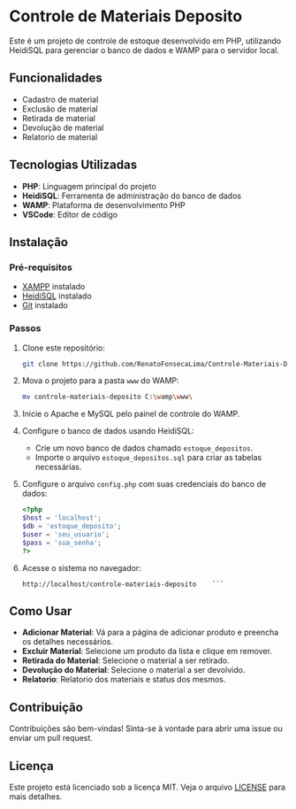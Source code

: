 # Controle de Materiais Deposito

Este é um projeto de controle de estoque desenvolvido em PHP, utilizando HeidiSQL para gerenciar o banco de dados e WAMP para o servidor local.

## Funcionalidades

- Cadastro de material
- Exclusão de material
- Retirada de material 
- Devolução de material
- Relatorio de material

## Tecnologias Utilizadas

- **PHP**: Linguagem principal do projeto
- **HeidiSQL**: Ferramenta de administração do banco de dados
- **WAMP**: Plataforma de desenvolvimento PHP
- **VSCode**: Editor de código

## Instalação

### Pré-requisitos

- [XAMPP](https://wampserver.aviatechno.net/) instalado
- [HeidiSQL](https://www.heidisql.com/) instalado
- [Git](https://git-scm.com/) instalado

### Passos

1. Clone este repositório:
    ```bash
    git clone https://github.com/RenatoFonsecaLima/Controle-Materiais-Deposito
    ```
2. Mova o projeto para a pasta `www` do WAMP:
    ```bash
    mv controle-materiais-deposito C:\wamp\www\
    ```
3. Inicie o Apache e MySQL pelo painel de controle do WAMP.

4. Configure o banco de dados usando HeidiSQL:
    - Crie um novo banco de dados chamado `estoque_depositos`.
    - Importe o arquivo `estoque_depositos.sql` para criar as tabelas necessárias.

5. Configure o arquivo `config.php` com suas credenciais do banco de dados:
    ```php
    <?php
    $host = 'localhost';
    $db = 'estoque_deposito';
    $user = 'seu_usuario';
    $pass = 'sua_senha';
    ?>
    ```

6. Acesse o sistema no navegador:
    ```
    http://localhost/controle-materiais-deposito    ```

## Como Usar

- **Adicionar Material**: Vá para a página de adicionar produto e preencha os detalhes necessários.
- **Excluir Material**: Selecione um produto da lista e clique em remover.
- **Retirada do Material**: Selecione o material a ser retirado.
- **Devolução do Material**: Selecione o material a ser devolvido.
- **Relatorio**: Relatorio dos materiais e status dos mesmos.


## Contribuição

Contribuições são bem-vindas! Sinta-se à vontade para abrir uma issue ou enviar um pull request.

## Licença

Este projeto está licenciado sob a licença MIT. Veja o arquivo [LICENSE](LICENSE) para mais detalhes.

